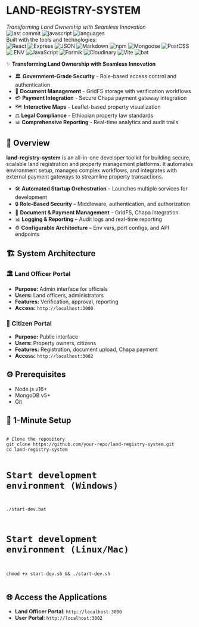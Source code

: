 <!DOCTYPE html>
<html lang="en">
<body>

  <h1>LAND-REGISTRY-SYSTEM</h1>
  <em>Transforming Land Ownership with Seamless Innovation</em>

  <div class="badges">
    <img src="https://img.shields.io/badge/last%20commit-today-blue?style=flat&logo=git" alt="last commit">
    <img src="https://img.shields.io/badge/javascript-99.5%25-blue?logo=javascript" alt="javascript">
    <img src="https://img.shields.io/badge/languages-4-informational?logo=code" alt="languages">
  </div>

  <div class="tech-stack">Built with the tools and technologies:</div>

  <div class="badges">
    <img src="https://img.shields.io/badge/React-61DAFB?logo=react&logoColor=black" alt="React">
    <img src="https://img.shields.io/badge/Express-black?logo=express&logoColor=white" alt="Express">
    <img src="https://img.shields.io/badge/JSON-000000?logo=json&logoColor=white" alt="JSON">
    <img src="https://img.shields.io/badge/Markdown-000000?logo=markdown&logoColor=white" alt="Markdown">
    <img src="https://img.shields.io/badge/npm-CB3837?logo=npm&logoColor=white" alt="npm">
    <img src="https://img.shields.io/badge/Mongoose-880000?logo=mongoose&logoColor=white" alt="Mongoose">
    <img src="https://img.shields.io/badge/PostCSS-DD3A0A?logo=postcss&logoColor=white" alt="PostCSS">
    <img src="https://img.shields.io/badge/.ENV-FCE566?logo=dotenv&logoColor=black" alt=".ENV">
    <img src="https://img.shields.io/badge/JavaScript-F7DF1E?logo=javascript&logoColor=black" alt="JavaScript">
    <img src="https://img.shields.io/badge/Formik-007ACC?logo=formik" alt="Formik">
    <img src="https://img.shields.io/badge/Cloudinary-3448C5?logo=cloudinary&logoColor=white" alt="Cloudinary">
    <img src="https://img.shields.io/badge/Vite-646CFF?logo=vite&logoColor=white" alt="Vite">
    <img src="https://img.shields.io/badge/bat-FFCC33?logo=babel&logoColor=black" alt="bat">
  </div>

  <div class="features">
    <p>✨ <strong>Transforming Land Ownership with Seamless Innovation</strong></p>
    <ul>
      <li>🏛️ <strong>Government-Grade Security</strong> - Role-based access control and authentication</li>
      <li>📄 <strong>Document Management</strong> - GridFS storage with verification workflows</li>
      <li>💳 <strong>Payment Integration</strong> - Secure Chapa payment gateway integration</li>
      <li>🗺️ <strong>Interactive Maps</strong> - Leaflet-based property visualization</li>
      <li>⚖️ <strong>Legal Compliance</strong> - Ethiopian property law standards</li>
      <li>📊 <strong>Comprehensive Reporting</strong> - Real-time analytics and audit trails</li>
    </ul>
  </div>

  <div class="section">
    <h2>📘 Overview</h2>
    <p><strong>land-registry-system</strong> is an all-in-one developer toolkit for building secure, scalable land registration and property management platforms. It automates environment setup, manages complex workflows, and integrates with external payment gateways to streamline property transactions.</p>
    <ul>
      <li>🛠️ <strong>Automated Startup Orchestration</strong> – Launches multiple services for development</li>
      <li>🔒 <strong>Role-Based Security</strong> – Middleware, authentication, and authorization</li>
      <li>📂 <strong>Document & Payment Management</strong> – GridFS, Chapa integration</li>
      <li>📊 <strong>Logging & Reporting</strong> – Audit logs and real-time reporting</li>
      <li>⚙️ <strong>Configurable Architecture</strong> – Env vars, port configs, and API endpoints</li>
    </ul>
  </div>

  <div class="section">
    <h2>🏗️ System Architecture</h2>
    <div class="sub-section">
      <h3>🏛️ Land Officer Portal</h3>
      <ul>
        <li><strong>Purpose:</strong> Admin interface for officials</li>
        <li><strong>Users:</strong> Land officers, administrators</li>
        <li><strong>Features:</strong> Verification, approval, reporting</li>
        <li><strong>Access:</strong> <code>http://localhost:3000</code></li>
      </ul>
    </div>
    <div class="sub-section">
      <h3>👥 Citizen Portal</h3>
      <ul>
        <li><strong>Purpose:</strong> Public interface</li>
        <li><strong>Users:</strong> Property owners, citizens</li>
        <li><strong>Features:</strong> Registration, document upload, Chapa payment</li>
        <li><strong>Access:</strong> <code>http://localhost:3002</code></li>
      </ul>
    </div>
  </div>
<div class="section">
  <h2>⚙️ Prerequisites</h2>
  <ul>
    <li>Node.js v16+</li>
    <li>MongoDB v5+</li>
    <li>Git</li>
  </ul>
</div>

<div class="section">
  <h2>🚀 1-Minute Setup</h2>
  <pre><code>
# Clone the repository
git clone https://github.com/your-repo/land-registry-system.git
cd land-registry-system

# Start development environment (Windows)
./start-dev.bat

# Start development environment (Linux/Mac)
chmod +x start-dev.sh && ./start-dev.sh
  </code></pre>
</div>

<div class="section">
  <h2>🌐 Access the Applications</h2>
  <ul>
    <li><strong>Land Officer Portal</strong>: <code>http://localhost:3000</code></li>
    <li><strong>User Portal</strong>: <code>http://localhost:3002</code></li>
  </ul>
</div>
</body>
</html>
